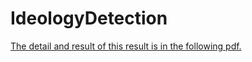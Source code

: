# IdeologyDetection
[The detail and result of this result is in the following pdf.](./Independent_Study_Write_UP.pdf)
